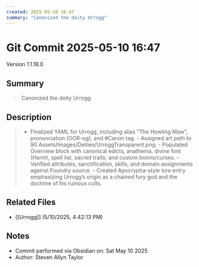 ```yaml
---
created: 2025-05-10 16:47
summary: "Canonized the deity Urrogg"
---
```


# Git Commit 2025-05-10 16:47

Version 1.1.18.0

## Summary
> Canonized the deity Urrogg

## Description
> - Finalized YAML for Urrogg, including alias "The Howling Maw", pronunciation (OOR-og), and #Canon tag. - Assigned art path to 90 Assets/Images/Deities/UrroggTransparent.png. - Populated Overview block with canonical edicts, anathema, divine font (Harm), spell list, sacred traits, and custom boons/curses. - Verified attributes, sanctification, skills, and domain assignments against Foundry source. - Created Apocrypha-style lore entry emphasizing Urrogg’s origin as a chained fury god and the doctrine of his ruinous cults.

## Related Files
- [[Urrogg]] (5/10/2025, 4:42:13 PM)

## Notes
- Commit performed via Obsidian on: Sat May 10 2025
- Author: Steven Allyn Taylor


